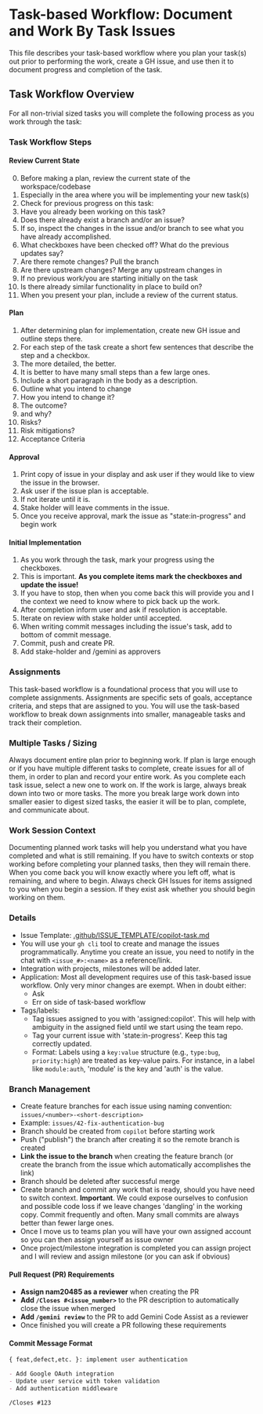 # Task-based Workflow: Document and Work By Task Issues

This file describes your task-based workflow where you plan your task(s) out prior to performing the work, create a GH issue, and use then it to document progress and completion of the task.

## Task Workflow Overview

For all non-trivial sized tasks you will complete the following process as you work through the task:

### Task Workflow Steps

#### Review Current State

0. Before making a plan, review the current state of the workspace/codebase
1. Especially in the area where you will be implementing your new task(s)
1. Check for previous progress on this task:
1. Have you already been working on this task?
1. Does there already exist a branch and/or an issue?
1. If so, inspect the changes in the issue and/or branch to see what you have already accomplished.
1. What checkboxes have been checked off? What do the previous updates say?
1. Are there remote changes? Pull the branch
1. Are there upstream changes? Merge any upstream changes in
1. If no previous work/you are starting initially on the task
1. Is there already similar functionality in place to build on?
1. When you present your plan, include a review of the current status.

#### Plan

1. After determining plan for implementation, create new GH issue and outline steps there.
1. For each step of the task create a short few sentences that describe the step and a checkbox.
1. The more detailed, the better.
1. It is better to have many small steps than a few large ones.
1. Include a short paragraph in the body as a description.
1. Outline what you intend to change
1. How you intend to change it?
1. The outcome?
1. and why?
1. Risks?
1. Risk mitigations?
1. Acceptance Criteria

#### Approval

1. Print copy of issue in your display and ask user if they would like to view the issue in the browser.
1. Ask user if the issue plan is acceptable.
1. If not iterate until it is.
1. Stake holder will leave comments in the issue.
1. Once you receive approval, mark the issue as "state:in-progress" and begin work

#### Initial Implementation

1. As you work through the task, mark your progress using the checkboxes.
1. This is important. **As you complete items mark the checkboxes and update the issue!**
1. If you have to stop, then when you come back this will provide you and I the context we need to know where to pick back up the work.
1. After completion inform user and ask if resolution is acceptable.
1. Iterate on review with stake holder until accepted.
1. When writing commit messages including the issue's task, add to bottom of commit message.
1. Commit, push and create PR.
1. Add stake-holder and /gemini as approvers

### Assignments

This task-based workflow is a foundational process that you will use to complete assignments. Assignments are specific sets of goals, acceptance criteria, and steps that are assigned to you. You will use the task-based workflow to break down assignments into smaller, manageable tasks and track their completion.

### Multiple Tasks / Sizing

Always document entire plan prior to beginning work. If plan is large enough or if you have multiple different tasks to complete, create issues for all of them, in order to plan and record your entire work. As you complete each task issue, select a new one to work on. If the work is large, always break down into two or more tasks. The more you break large work down into smaller easier to digest sized tasks, the easier it will be to plan, complete, and communicate about.

### Work Session Context

Documenting planned work tasks will help you understand what you have completed and what is still remaining. If you have to switch contexts or stop working before completing your planned tasks, then they will remain there. When you come back you will know exactly where you left off, what is remaining, and where to begin. Always check GH Issues for items assigned to you when you begin a session. If they exist ask whether you should begin working on them.

### Details

* Issue Template: [.github/ISSUE_TEMPLATE/copilot-task.md](/.github/ISSUE_TEMPLATE/copilot-task.md)
* You will use your `gh cli` tool to create and manage the issues programmatically. Anytime you create an issue, you need to notify in the chat with `<issue_#>:<name>` as a reference/link.
* Integration with projects, milestones will be added later.
* Application: Most all development requires use of this task-based issue workflow. Only very minor changes are exempt. When in doubt either:
  * Ask
  * Err on side of task-based workflow
* Tags/labels:
  * Tag issues assigned to you with 'assigned:copilot'. This will help with ambiguity in the assigned field until we start using the team repo.
  * Tag your current issue with 'state:in-progress'. Keep this tag correctly updated.
  * Format: Labels using a `key:value` structure (e.g., `type:bug`, `priority:high`) are treated as key-value pairs. For instance, in a label like `module:auth`, 'module' is the key and 'auth' is the value.

### Branch Management

* Create feature branches for each issue using naming convention: `issues/<number>-<short-description>`
* Example: `issues/42-fix-authentication-bug`
* Branch should be created from `copilot` before starting work
* Push ("publish") the branch after creating it so the remote branch is created
* **Link the issue to the branch** when creating the feature branch (or create the branch from the issue which automatically accomplishes the link)
* Branch should be deleted after successful merge
* Create branch and commit any work that is ready, should you have need to switch context. **Important**. We could expose ourselves to confusion and possible code loss if we leave changes 'dangling' in the working copy. Commit frequently and often. Many small commits are always better than fewer large ones.
* Once I move us to teams plan you will have your own assigned account so you can then assign yourself as issue owner
* Once project/milestone integration is completed you can assign project and I will review and assign milestone (or you can ask if obvious)

#### Pull Request (PR) Requirements

* **Assign nam20485 as a reviewer** when creating the PR
* **Add `/Closes #<issue_number>`** to the PR description to automatically close the issue when merged
* **Add `/gemini review`** to the PR to add Gemini Code Assist as a reviewer
* Once finished you will create a PR following these requirements

#### Commit Message Format

```markdown
{ feat,defect,etc. }: implement user authentication

- Add Google OAuth integration
- Update user service with token validation
- Add authentication middleware

/Closes #123
```
